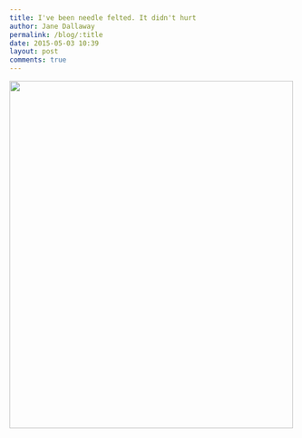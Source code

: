 ```yaml
---
title: I've been needle felted. It didn't hurt
author: Jane Dallaway
permalink: /blog/:title
date: 2015-05-03 10:39
layout: post
comments: true
---
```


<div><a href="//static.skitters.dallaway.com/Wtp_FullSizeRender.jpg"><img src="//static.skitters.dallaway.com/Wtp_thumb_FullSizeRender.jpg" width="500" height="613"/></a></div>



  




      
